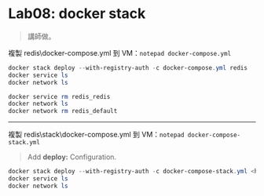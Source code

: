 ﻿# Lab08: docker stack 

> 講師做。

複製 redis\docker-compose.yml 到 VM：`notepad docker-compose.yml`

```powershell
docker stack deploy --with-registry-auth -c docker-compose.yml redis
docker service ls
docker network ls
```

```powershell
docker service rm redis_redis
docker network ls
docker network rm redis_default
```

---

複製 redis\stack\docker-compose.yml 到 VM：`notepad docker-compose-stack.yml`

> Add **deploy:** Configuration.

```powershell
docker stack deploy --with-registry-auth -c docker-compose-stack.yml <hostname>redis
docker service ls
docker network ls
```